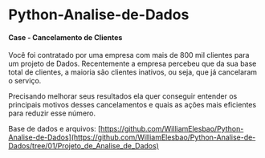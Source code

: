 # Python-Analise-de-Dados

#### Case - Cancelamento de Clientes

Você foi contratado por uma empresa com mais de 800 mil clientes para um projeto de Dados. Recentemente a empresa percebeu que da sua base total de clientes, a maioria são clientes inativos, ou seja, que já cancelaram o serviço.

Precisando melhorar seus resultados ela quer conseguir entender os principais motivos desses cancelamentos e quais as ações mais eficientes para reduzir esse número.

Base de dados e arquivos: [https://github.com/WilliamElesbao/Python-Analise-de-Dados](https://github.com/WilliamElesbao/Python-Analise-de-Dados/tree/01/Projeto_de_Analise_de_Dados)

